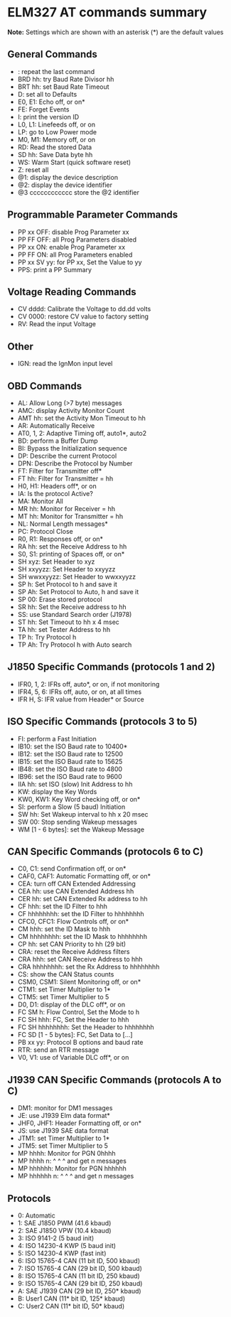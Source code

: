 # ELM327 AT commands summary

**Note:** Settings which are shown with an asterisk (*) are the default values

## General Commands

- <CR>: repeat the last command
- BRD hh: try Baud Rate Divisor hh
- BRT hh: set Baud Rate Timeout
- D: set all to Defaults
- E0, E1: Echo off, or on*
- FE: Forget Events
- I: print the version ID
- L0, L1: Linefeeds off, or on
- LP: go to Low Power mode
- M0, M1: Memory off, or on
- RD: Read the stored Data
- SD hh: Save Data byte hh
- WS: Warm Start (quick software reset)
- Z: reset all
- @1: display the device description
- @2: display the device identifier
- @3 cccccccccccc store the @2 identifier


## Programmable Parameter Commands

- PP xx OFF: disable Prog Parameter xx
- PP FF OFF: all Prog Parameters disabled
- PP xx ON: enable Prog Parameter xx
- PP FF ON: all Prog Parameters enabled
- PP xx SV yy: for PP xx, Set the Value to yy
- PPS: print a PP Summary


## Voltage Reading Commands
- CV dddd: Calibrate the Voltage to dd.dd volts
- CV 0000: restore CV value to factory setting
- RV: Read the input Voltage

## Other

- IGN: read the IgnMon input level


## OBD Commands

- AL: Allow Long (>7 byte) messages
- AMC: display Activity Monitor Count
- AMT hh: set the Activity Mon Timeout to hh
- AR: Automatically Receive
- AT0, 1, 2: Adaptive Timing off, auto1*, auto2
- BD: perform a Buffer Dump
- BI: Bypass the Initialization sequence
- DP: Describe the current Protocol
- DPN: Describe the Protocol by Number
- FT: Filter for Transmitter off*
- FT hh: Filter for Transmitter = hh
- H0, H1: Headers off*, or on
- IA: Is the protocol Active?
- MA: Monitor All
- MR hh: Monitor for Receiver = hh
- MT hh: Monitor for Transmitter = hh
- NL: Normal Length messages*
- PC: Protocol Close
- R0, R1: Responses off, or on*
- RA hh: set the Receive Address to hh
- S0, S1: printing of Spaces off, or on*
- SH xyz: Set Header to xyz
- SH xxyyzz: Set Header to xxyyzz
- SH wwxxyyzz: Set Header to wwxxyyzz
- SP h: Set Protocol to h and save it
- SP Ah: Set Protocol to Auto, h and save it
- SP 00: Erase stored protocol
- SR hh: Set the Receive address to hh
- SS: use Standard Search order (J1978)
- ST hh: Set Timeout to hh x 4 msec
- TA hh: set Tester Address to hh
- TP h: Try Protocol h
- TP Ah: Try Protocol h with Auto search


## J1850 Specific Commands (protocols 1 and 2)

- IFR0, 1, 2: IFRs off, auto*, or on, if not monitoring
- IFR4, 5, 6: IFRs off, auto, or on, at all times
- IFR H, S: IFR value from Header* or Source


## ISO Specific Commands (protocols 3 to 5)

- FI: perform a Fast Initiation
- IB10: set the ISO Baud rate to 10400*
- IB12: set the ISO Baud rate to 12500
- IB15: set the ISO Baud rate to 15625
- IB48: set the ISO Baud rate to 4800
- IB96: set the ISO Baud rate to 9600
- IIA hh: set ISO (slow) Init Address to hh
- KW: display the Key Words
- KW0, KW1: Key Word checking off, or on*
- SI: perform a Slow (5 baud) Initiation
- SW hh: Set Wakeup interval to hh x 20 msec
- SW 00: Stop sending Wakeup messages
- WM [1 - 6 bytes]: set the Wakeup Message


## CAN Specific Commands (protocols 6 to C)

- C0, C1: send Confirmation off, or on*
- CAF0, CAF1: Automatic Formatting off, or on*
- CEA: turn off CAN Extended Addressing
- CEA hh: use CAN Extended Address hh
- CER hh: set CAN Extended Rx address to hh
- CF hhh: set the ID Filter to hhh
- CF hhhhhhhh: set the ID Filter to hhhhhhhh
- CFC0, CFC1: Flow Controls off, or on*
- CM hhh: set the ID Mask to hhh
- CM hhhhhhhh: set the ID Mask to hhhhhhhh
- CP hh: set CAN Priority to hh (29 bit)
- CRA: reset the Receive Address filters
- CRA hhh: set CAN Receive Address to hhh
- CRA hhhhhhhh: set the Rx Address to hhhhhhhh
- CS: show the CAN Status counts
- CSM0, CSM1: Silent Monitoring off, or on*
- CTM1: set Timer Multiplier to 1*
- CTM5: set Timer Multiplier to 5
- D0, D1: display of the DLC off*, or on
- FC SM h: Flow Control, Set the Mode to h
- FC SH hhh: FC, Set the Header to hhh
- FC SH hhhhhhhh: Set the Header to hhhhhhhh
- FC SD [1 - 5 bytes]: FC, Set Data to [...]
- PB xx yy: Protocol B options and baud rate
- RTR: send an RTR message
- V0, V1: use of Variable DLC off*, or on


## J1939 CAN Specific Commands (protocols A to C)

- DM1: monitor for DM1 messages
- JE: use J1939 Elm data format*
- JHF0, JHF1: Header Formatting off, or on*
- JS: use J1939 SAE data format
- JTM1: set Timer Multiplier to 1*
- JTM5: set Timer Multiplier to 5
- MP hhhh: Monitor for PGN 0hhhh
- MP hhhh n: ^ ^ ^ and get n messages
- MP hhhhhh: Monitor for PGN hhhhhh
- MP hhhhhh n: ^ ^ ^ and get n messages


## Protocols

- 0: Automatic
- 1: SAE J1850 PWM (41.6 kbaud)
- 2: SAE J1850 VPW (10.4 kbaud)
- 3: ISO 9141-2 (5 baud init)
- 4: ISO 14230-4 KWP (5 baud init)
- 5: ISO 14230-4 KWP (fast init)
- 6: ISO 15765-4 CAN (11 bit ID, 500 kbaud)
- 7: ISO 15765-4 CAN (29 bit ID, 500 kbaud)
- 8: ISO 15765-4 CAN (11 bit ID, 250 kbaud)
- 9: ISO 15765-4 CAN (29 bit ID, 250 kbaud)
- A: SAE J1939 CAN (29 bit ID, 250* kbaud)
- B: User1 CAN (11* bit ID, 125* kbaud)
- C: User2 CAN (11* bit ID, 50* kbaud)
